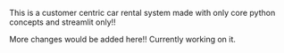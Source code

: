 This is a customer centric car rental system made with only core python concepts and streamlit only!!


More changes would be added here!! Currently working on it.
